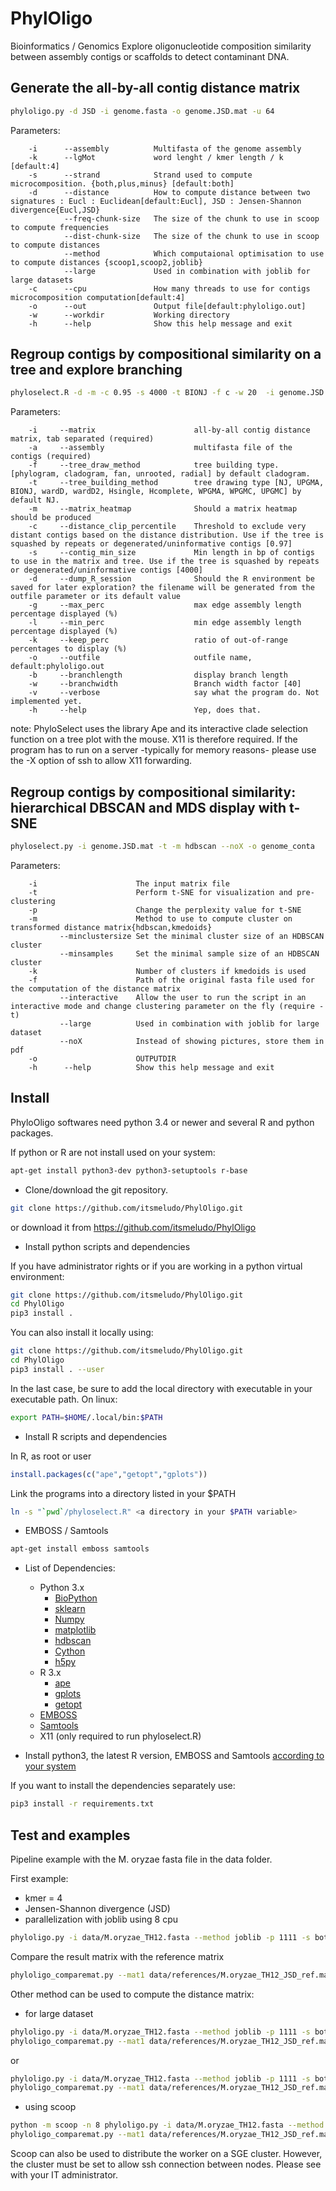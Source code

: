 # PhylOligo
Bioinformatics / Genomics 
Explore oligonucleotide composition similarity between assembly contigs or scaffolds to detect contaminant DNA.


Generate the all-by-all contig distance matrix
----------------------------------------------
```bash
phyloligo.py -d JSD -i genome.fasta -o genome.JSD.mat -u 64
```
Parameters:
```
    -i      --assembly          Multifasta of the genome assembly
    -k      --lgMot             word lenght / kmer length / k [default:4]
    -s      --strand            Strand used to compute microcomposition. {both,plus,minus} [default:both]
    -d      --distance          How to compute distance between two signatures : Eucl : Euclidean[default:Eucl], JSD : Jensen-Shannon divergence{Eucl,JSD}          
            --freq-chunk-size   The size of the chunk to use in scoop to compute frequencies
            --dist-chunk-size   The size of the chunk to use in scoop to compute distances
            --method            Which computaional optimisation to use to compute distances {scoop1,scoop2,joblib}            
            --large             Used in combination with joblib for large datasets
    -c      --cpu               How many threads to use for contigs microcomposition computation[default:4]                
    -o      --out               Output file[default:phyloligo.out]
    -w      --workdir           Working directory
    -h      --help              Show this help message and exit
```



 

Regroup contigs by compositional similarity on a tree and explore branching
---------------------------------------------------------------------------

```bash
phyloselect.R -d -m -c 0.95 -s 4000 -t BIONJ -f c -w 20  -i genome.JSD.mat -a genome.fasta -o genome_conta 

```

Parameters:
```
    -i     --matrix                      all-by-all contig distance matrix, tab separated (required)
    -a     --assembly                    multifasta file of the contigs (required)
    -f     --tree_draw_method            tree building type. [phylogram, cladogram, fan, unrooted, radial] by default cladogram.
    -t     --tree_building_method        tree drawing type [NJ, UPGMA, BIONJ, wardD, wardD2, Hsingle, Hcomplete, WPGMA, WPGMC, UPGMC] by default NJ.
    -m     --matrix_heatmap              Should a matrix heatmap should be produced
    -c     --distance_clip_percentile    Threshold to exclude very distant contigs based on the distance distribution. Use if the tree is squashed by repeats or degenerated/uninformative contigs [0.97]
    -s     --contig_min_size             Min length in bp of contigs to use in the matrix and tree. Use if the tree is squashed by repeats or degenerated/uninformative contigs [4000]
    -d     --dump_R_session              Should the R environment be saved for later exploration? the filename will be generated from the outfile parameter or its default value
    -g     --max_perc                    max edge assembly length percentage displayed (%)
    -l     --min_perc                    min edge assembly length percentage displayed (%)
    -k     --keep_perc                   ratio of out-of-range percentages to display (%)
    -o     --outfile                     outfile name, default:phyloligo.out
    -b     --branchlength                display branch length
    -w     --branchwidth                 Branch width factor [40]
    -v     --verbose                     say what the program do. Not implemented yet.
    -h     --help                        Yep, does that.
```

note: PhyloSelect uses the library Ape and its interactive clade selection function on a tree plot with the mouse. X11 is therefore required. If the program has to run on a server -typically for memory reasons- please use the -X option of ssh to allow X11 forwarding.




Regroup contigs by compositional similarity: hierarchical DBSCAN and MDS display with t-SNE
-------------------------------------------------------------------------------------------

```bash
phyloselect.py -i genome.JSD.mat -t -m hdbscan --noX -o genome_conta


```
Parameters:
```
    -i                      The input matrix file
    -t                      Perform t-SNE for visualization and pre-clustering
    -p                      Change the perplexity value for t-SNE
    -m                      Method to use to compute cluster on transformed distance matrix{hdbscan,kmedoids}
           --minclustersize Set the minimal cluster size of an HDBSCAN cluster
           --minsamples     Set the minimal sample size of an HDBSCAN cluster
    -k                      Number of clusters if kmedoids is used
    -f                      Path of the original fasta file used for the computation of the distance matrix                 
           --interactive    Allow the user to run the script in an interactive mode and change clustering parameter on the fly (require -t)
           --large          Used in combination with joblib for large dataset
           --noX            Instead of showing pictures, store them in pdf
    -o                      OUTPUTDIR
    -h      --help          Show this help message and exit
```






Install
-------

PhyloOligo softwares need python 3.4 or newer and several R and python packages.

If python or R are not install used on your system:
```Bash
apt-get install python3-dev python3-setuptools r-base
```

* Clone/download the git repository.

```Bash
git clone https://github.com/itsmeludo/PhylOligo.git
```
or download it from https://github.com/itsmeludo/PhylOligo

* Install python scripts and dependencies

If you have administrator rights or if you are working in a python virtual environment:

```Bash
git clone https://github.com/itsmeludo/PhylOligo.git
cd PhylOligo
pip3 install .
```

You can also install it locally using:

```Bash
git clone https://github.com/itsmeludo/PhylOligo.git
cd PhylOligo
pip3 install . --user
```

In the last case, be sure to add the local directory with executable in your executable path.
On linux:

```Bash
export PATH=$HOME/.local/bin:$PATH
```

* Install R scripts and dependencies

In R, as root or user
```R
install.packages(c("ape","getopt","gplots"))
```

Link the programs into a directory listed in your $PATH
```Bash
ln -s "`pwd`/phyloselect.R" <a directory in your $PATH variable>
```

* EMBOSS / Samtools 

```Bash
apt-get install emboss samtools
```

* List of Dependencies:

    * Python 3.x
        * [BioPython](biopython.org)
        * [sklearn](http://scikit-learn.org/stable/install.html)
        * [Numpy](numpy.org)
        * [matplotlib](http://matplotlib.org)
        * [hdbscan](https://pypi.python.org/pypi/hdbscan)
        * [Cython](http://cython.org)
        * [h5py](http://www.h5py.org)
    * R 3.x
        * [ape](http://ape-package.ird.fr)
        * [gplots](https://cran.r-project.org/web/packages/gplots/index.html)
        * [getopt](https://cran.r-project.org/web/packages/getopt/getopt.pdf)
    * [EMBOSS](http://emboss.sourceforge.net/download)
    * [Samtools](http://www.htslib.org/)
    * X11 (only required to run phyloselect.R)

    
* Install python3, the latest R version, EMBOSS and Samtools [according to your system](https://xkcd.com/1654/) 

If you want to install the dependencies separately use:
```Bash
pip3 install -r requirements.txt
```

Test and examples
-----------------

Pipeline example with the M. oryzae fasta file in the data folder.


First example:
* kmer = 4
* Jensen-Shannon divergence (JSD)
* parallelization with joblib using 8 cpu

```Bash
phyloligo.py -i data/M.oryzae_TH12.fasta --method joblib -p 1111 -s both -d JSD -c 8 -w data/example1/ -o data/example1/M.oryzae_TH12_ex1_JSD_joblib.mat
```

Compare the result matrix with the reference matrix
```Bash
phyloligo_comparemat.py --mat1 data/references/M.oryzae_TH12_JSD_ref.mat --format1 numpy --mat2 data/example1/M.oryzae_TH12_ex1_JSD_joblib.mat --format2 numpy
```

Other method can be used to compute the distance matrix:
* for large dataset
```Bash
phyloligo.py -i data/M.oryzae_TH12.fasta --method joblib -p 1111 -s both -d JSD -c 8 -w data/example2/ -o data/example2/M.oryzae_TH12_ex2_JSD_joblib_h5py.mat --large h5py
phyloligo_comparemat.py --mat1 data/references/M.oryzae_TH12_JSD_ref.mat --format1 numpy --mat2 data/example2/M.oryzae_TH12_ex2_JSD_joblib_h5py.mat --format2 h5py
```
or
```Bash
phyloligo.py -i data/M.oryzae_TH12.fasta --method joblib -p 1111 -s both -d JSD -c 8 -w data/example3/ -o data/example3/M.oryzae_TH12_ex3_JSD_joblib_memmap.mat --large memmap
phyloligo_comparemat.py --mat1 data/references/M.oryzae_TH12_JSD_ref.mat --format1 numpy --mat2 data/example3/M.oryzae_TH12_ex3_JSD_joblib_memmap.mat --format2 memmap
```
* using scoop 
```Bash
python -m scoop -n 8 phyloligo.py -i data/M.oryzae_TH12.fasta --method scoop -p 1111 -s both -d JSD -c 8 -w data/example4/ -o data/example4/M.oryzae_TH12_ex4_JSD_scoop.mat
phyloligo_comparemat.py --mat1 data/references/M.oryzae_TH12_JSD_ref.mat --format1 numpy --mat2 data/example4/M.oryzae_TH12_ex4_JSD_scoop.mat --format2 numpy
```

Scoop can also be used to distribute the worker on a SGE cluster.
However, the cluster must be set to allow ssh connection between nodes. 
Please see with your IT administrator.






